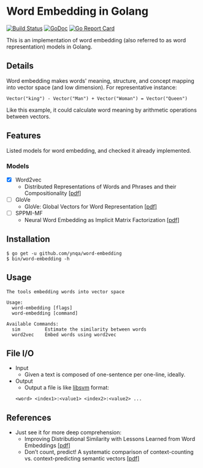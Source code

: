 # Word Embedding in Golang

[![Build Status](https://travis-ci.org/ynqa/word-embedding.svg?branch=master)](https://travis-ci.org/ynqa/word-embedding)
[![GoDoc](https://godoc.org/github.com/ynqa/word-embedding?status.svg)](https://godoc.org/github.com/ynqa/word-embedding)
[![Go Report Card](https://goreportcard.com/badge/github.com/ynqa/word-embedding)](https://goreportcard.com/report/github.com/ynqa/word-embedding)

This is an implementation of word embedding (also referred to as word representation) models in Golang.

## Details

Word embedding makes words' meaning, structure, and concept mapping into vector space (and low dimension). For representative instance:

```
Vector("king") - Vector("Man") + Vector("Woman") = Vector("Queen")
```

Like this example, it could calculate word meaning by arithmetic operations between vectors.

## Features
Listed models for word embedding, and checked it already implemented.

### Models
- [x] Word2vec
  - Distributed Representations of Words and Phrases
and their Compositionality [[pdf]](https://papers.nips.cc/paper/5021-distributed-representations-of-words-and-phrases-and-their-compositionality.pdf)
- [ ] GloVe
  - GloVe: Global Vectors for Word Representation [[pdf]](http://nlp.stanford.edu/pubs/glove.pdf)
- [ ] SPPMI-MF
  - Neural Word Embedding as Implicit Matrix Factorization [[pdf]](https://papers.nips.cc/paper/5477-neural-word-embedding-as-implicit-matrix-factorization.pdf)

## Installation

```
$ go get -u github.com/ynqa/word-embedding
$ bin/word-embedding -h
```

## Usage

```
The tools embedding words into vector space

Usage:
  word-embedding [flags]
  word-embedding [command]

Available Commands:
  sim         Estimate the similarity between words
  word2vec    Embed words using word2vec
```

## File I/O
- Input
  - Given a text is composed of one-sentence per one-line, ideally.
- Output
  - Output a file is like [libsvm](https://github.com/cjlin1/libsvm) format:
  ```
  <word> <index1>:<value1> <index2>:<value2> ...
  ```

## References
- Just see it for more deep comprehension:
  - Improving Distributional Similarity
with Lessons Learned from Word Embeddings [[pdf]](http://www.aclweb.org/anthology/Q15-1016)
  - Don’t count, predict! A systematic comparison of
context-counting vs. context-predicting semantic vectors [[pdf]](http://citeseerx.ist.psu.edu/viewdoc/download?doi=10.1.1.648.8023&rep=rep1&type=pdf)
